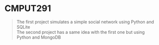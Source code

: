 # CMPUT291

>The first project simulates a simple social network using Python and SQLite\
>The second project has a same idea with the first one but using Python and MongoDB
